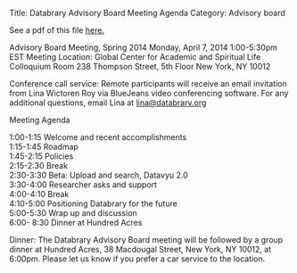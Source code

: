Title: Databrary Advisory Board Meeting Agenda
Category: Advisory board

See a pdf of this file [here.](/files/agenda.pdf)

Advisory Board Meeting, Spring 2014
Monday, April 7, 2014
1:00-5:30pm EST
Meeting Location:
Global Center for Academic and Spiritual Life
Colloquium Room
238 Thompson Street, 5th Floor
New York, NY 10012
	
Conference call service:
Remote participants will receive an email invitation from Lina Wictoren Roy via BlueJeans video conferencing software.
For any additional questions, email Lina at lina@databrary.org

Meeting Agenda

1:00-1:15  Welcome and recent accomplishments<br>
1:15-1:45  Roadmap<br>
1:45-2:15  Policies<br>
2:15-2:30  Break<br>
2:30-3:30  Beta: Upload and search, Datavyu 2.0<br>
3:30-4:00  Researcher asks and support<br>
4:00-4:10  Break<br>
4:10-5:00  Positioning Databrary for the future<br>
5:00-5:30  Wrap up and discussion<br>
6:00- 8:30 Dinner at Hundred Acres<br>

Dinner:
The Databrary Advisory Board meeting will be followed by a group dinner at Hundred Acres, 38 Macdougal Street, New York, NY 10012, at 6:00pm. Please let us know if you prefer a car service to the location. 


